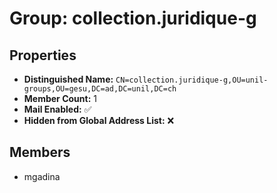# Group: collection.juridique-g

## Properties

- **Distinguished Name:** `CN=collection.juridique-g,OU=unil-groups,OU=gesu,DC=ad,DC=unil,DC=ch`
- **Member Count:** 1
- **Mail Enabled:** ✅
- **Hidden from Global Address List:** ❌

## Members

- mgadina

